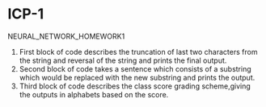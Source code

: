 # ICP-1
NEURAL_NETWORK_HOMEWORK1
1) First block of code describes the truncation of last two characters from the string and reversal of the string and prints the final output.
2) Second block of code takes a sentence which consists of a substring which would be replaced with the new substring and prints the output.
3) Third block of code describes the class score grading scheme,giving the outputs in alphabets based on the score.
